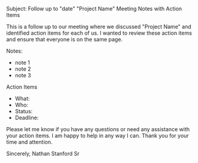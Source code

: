 Subject: 
Follow up to "date" "Project Name" Meeting Notes with Action Items

This is a follow up to our meeting where we discussed "Project Name" and identified action items for each of us. I wanted to review these action items and ensure that everyone is on the same page. 

 Notes:
- note 1
- note 2
- note 3

Action Items
- What: 
- Who: 
- Status: 
- Deadline: 

Please let me know if you have any questions or need any assistance with your action items. I am happy to help in any way I can. Thank you for your time and attention.  

Sincerely,
Nathan Stanford Sr



